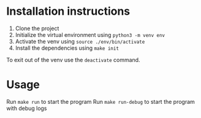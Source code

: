 # Installation instructions
1. Clone the project
2. Initialize the virtual environment using `python3 -m venv env`
3. Activate the venv using `source ./env/bin/activate`
4. Install the dependencies using `make init`

To exit out of the venv use the `deactivate` command.

# Usage
Run `make run` to start the program
Run `make run-debug` to start the program with debug logs
